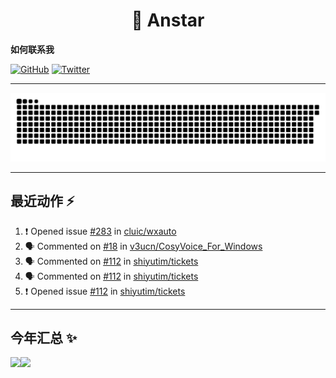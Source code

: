 <h1 align="center"> 👋   Anstar</h1>


**如何联系我**

[![GitHub](https://img.shields.io/badge/%40itsAnstar-4F4F4F???style=for-the-badge&logo=github&logoColor=FFFFFF&labelColor=000000)](https://github.com/itsAnstar/)
[![Twitter](https://img.shields.io/badge/%40itsAnstar-00BBFF???style=for-the-badge&logo=twitter&logoColor=FFFFFF&labelColor=00aaee)](https://twitter.com/itsAnstar)

---

<picture>
  <source media="(prefers-color-scheme: dark)" srcset="https://raw.githubusercontent.com/itsanstar/itsanstar/output/github-contribution-grid-snake-dark.svg">
  <source media="(prefers-color-scheme: light)" srcset="https://raw.githubusercontent.com/itsanstar/itsanstar/output/github-contribution-grid-snake.svg">
  <img alt="github contribution grid snake animation" src="https://raw.githubusercontent.com/itsanstar/itsanstar/output/github-contribution-grid-snake.svg">
</picture>


---

## 最近动作 :zap: 

<!--START_SECTION:activity-->
1. ❗ Opened issue [#283](https://github.com/cluic/wxauto/issues/283) in [cluic/wxauto](https://github.com/cluic/wxauto)
2. 🗣 Commented on [#18](https://github.com/v3ucn/CosyVoice_For_Windows/issues/18#issuecomment-2316586134) in [v3ucn/CosyVoice_For_Windows](https://github.com/v3ucn/CosyVoice_For_Windows)
3. 🗣 Commented on [#112](https://github.com/shiyutim/tickets/issues/112#issuecomment-1982284000) in [shiyutim/tickets](https://github.com/shiyutim/tickets)
4. 🗣 Commented on [#112](https://github.com/shiyutim/tickets/issues/112#issuecomment-1982078970) in [shiyutim/tickets](https://github.com/shiyutim/tickets)
5. ❗ Opened issue [#112](https://github.com/shiyutim/tickets/issues/112) in [shiyutim/tickets](https://github.com/shiyutim/tickets)
<!--END_SECTION:activity-->

---


## 今年汇总 ✨

<img align="" height="137px" src="https://github-readme-stats.vercel.app/api?username=itsanstar&hide_title=true&hide_border=true&show_icons=true&include_all_commits=true&line_height=21&bg_color=0,EC6C6C,FFD479,FFFC79,73FA79&theme=graywhite&locale=cn" /><img align="" height="137px" src="https://github-readme-stats.vercel.app/api/top-langs/?username=itsanstar&hide_title=true&hide_border=true&layout=compact&bg_color=0,73FA79,73FDFF,D783FF&theme=graywhite&locale=cn" />
